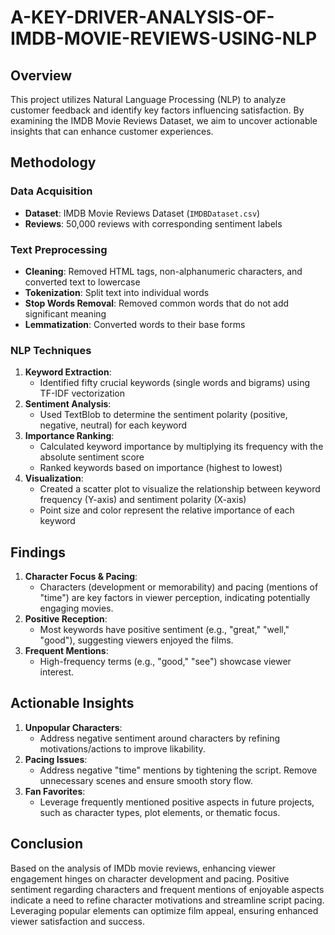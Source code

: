# A-KEY-DRIVER-ANALYSIS-OF-IMDB-MOVIE-REVIEWS-USING-NLP
## Overview
This project utilizes Natural Language Processing (NLP) to analyze customer feedback and identify key factors influencing satisfaction. By examining the IMDB Movie Reviews Dataset, we aim to uncover actionable insights that can enhance customer experiences.

## Methodology

### Data Acquisition
- **Dataset**: IMDB Movie Reviews Dataset (`IMDBDataset.csv`)
- **Reviews**: 50,000 reviews with corresponding sentiment labels

### Text Preprocessing
- **Cleaning**: Removed HTML tags, non-alphanumeric characters, and converted text to lowercase
- **Tokenization**: Split text into individual words
- **Stop Words Removal**: Removed common words that do not add significant meaning
- **Lemmatization**: Converted words to their base forms

### NLP Techniques
1. **Keyword Extraction**:
   - Identified fifty crucial keywords (single words and bigrams) using TF-IDF vectorization
2. **Sentiment Analysis**:
   - Used TextBlob to determine the sentiment polarity (positive, negative, neutral) for each keyword
3. **Importance Ranking**:
   - Calculated keyword importance by multiplying its frequency with the absolute sentiment score
   - Ranked keywords based on importance (highest to lowest)
4. **Visualization**:
   - Created a scatter plot to visualize the relationship between keyword frequency (Y-axis) and sentiment polarity (X-axis)
   - Point size and color represent the relative importance of each keyword

## Findings
1. **Character Focus & Pacing**:
   - Characters (development or memorability) and pacing (mentions of "time") are key factors in viewer perception, indicating potentially engaging movies.
2. **Positive Reception**:
   - Most keywords have positive sentiment (e.g., "great," "well," "good"), suggesting viewers enjoyed the films.
3. **Frequent Mentions**:
   - High-frequency terms (e.g., "good," "see") showcase viewer interest.

## Actionable Insights
1. **Unpopular Characters**:
   - Address negative sentiment around characters by refining motivations/actions to improve likability.
2. **Pacing Issues**:
   - Address negative "time" mentions by tightening the script. Remove unnecessary scenes and ensure smooth story flow.
3. **Fan Favorites**:
   - Leverage frequently mentioned positive aspects in future projects, such as character types, plot elements, or thematic focus.

## Conclusion
Based on the analysis of IMDb movie reviews, enhancing viewer engagement hinges on character development and pacing. Positive sentiment regarding characters and frequent mentions of enjoyable aspects indicate a need to refine character motivations and streamline script pacing. Leveraging popular elements can optimize film appeal, ensuring enhanced viewer satisfaction and success.




